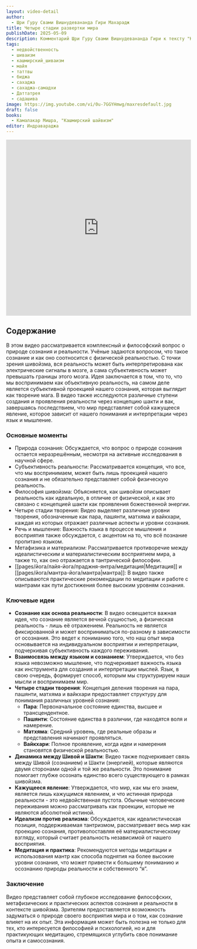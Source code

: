 ```yaml
---
layout: video-detail
author:
  - Шри Гуру Свами Вишнудевананда Гири Махарадж
title: Четыре стадии развертки мира
publishDate: 2025-05-09
description: Комментарий Шри Гуру Свами Вишнудевананда Гири к тексту "Кашмирский шайвизм", Камалакар Мишра.
tags:
  - недвойственность
  - шиваизм
  - кашмирский_шиваизм
  - майя
  - таттвы
  - биджа
  - сахаджа
  - сахаджа-самадхи
  - Даттатрея
  - садашива
image: https://img.youtube.com/vi/0u-7GGYHmwg/maxresdefault.jpg
draft: false
books:
  - Камалакар Мишра, "Кашмирский шайвизм"
editor: Индравараджа
---
```


<iframe width="100%" height="480px" src="https://www.youtube.com/embed/0u-7GGYHmwg" title="YouTube video player" frameborder="0" allow="accelerometer; autoplay; clipboard-write; encrypted-media; gyroscope; picture-in-picture; web-share" referrerpolicy="strict-origin-when-cross-origin" allowfullscreen></iframe>

## Содержание
В этом видео рассматривается комплексный и философский вопрос о природе сознания и реальности. Учёные задаются вопросом, что такое сознание и как оно соотносится с физической реальностью. С точки зрения шивойзма, вся реальность может быть интерпретирована как электрические сигналы в мозге, а сама субъективность может превышать границы этого мозга. Идея заключается в том, что то, что мы воспринимаем как объективную реальность, на самом деле является субъективной проекцией нашего сознания, которая выглядит как творение мага. В видео также исследуются различные ступени создания и проявления реальности через концепцию шакти и вак, завершаясь последствием, что мир представляет собой кажущееся явление, которое зависит от нашего понимания и интерпретации через язык и мышление.

### Основные моменты
- Природа сознания: Обсуждается, что вопрос о природе сознания остается неразрешённым, несмотря на активные исследования в научной сфере.
- Субъективность реальности: Рассматривается концепция, что все, что мы воспринимаем, может быть лишь проекцией нашего сознания и не обязательно представляет собой физическую реальность.
- Философия шивойзма: Объясняется, как шивойзм описывает реальность как идеальную, в отличие от физической, и как это связано с концепцией шакти как проявления божественной энергии.
- Четыре стадии творения: Видео выделяет различные уровни творения, обозначенные как пара, пашянти, матхяма и вайкхари, каждая из которых отражает различные аспекты и уровни сознания.
- Речь и мышление: Важность языка в процессе мышления и восприятия также обсуждается, с акцентом на то, что всё познание пропитано языком.
- Метафизика и материализм: Рассматривается противоречие между идеалистическим и материалистическим восприятием мира, а также то, как оно отражается в тантрической философии.
- [[pages/йога/лайя-йога/праджня-янтра/медитация|Медитация]] и [[pages/йога/мантра-йога/мантра|мантра]]: В видео также описываются практические рекомендации по медитации и работе с мантрами как пути достижения более высоким уровням сознания.

### Ключевые идеи
- **Сознание как основа реальности**: В видео освещается важная идея, что сознание является вечной сущностью, а физическая реальность - лишь её отражением. Реальность не является фиксированной и может восприниматься по-разному в зависимости от осознания. Это ведет к пониманию того, что наш опыт мира основывается на индивидуальном восприятии и интерпретации, подчеркивая субъективность каждого переживания.
- **Взаимосвязь между языком и сознанием**: Утверждается, что без языка невозможно мышление, что подчеркивает важность языка как инструмента для создания и интерпретации мыслей. Язык, в свою очередь, формирует способ, которым мы структурируем наши мысли и воспринимаем мир.
- **Четыре стадии творения**: Концепция деления творения на пара, пашянти, матхяма и вайкхари предоставляет структуру для понимания различных уровней сознания:
    - **Пара**: Первоначальное состояние единства, высшее и трансцендентное.
    - **Пашянти**: Состояние единства в различии, где находятся воля и намерение.
    - **Матхяма**: Средний уровень, где реальные образы и представления начинают проявляться.
    - **Вайкхари**: Полное проявление, когда идеи и намерения становятся физической реальностью.
- **Динамика между Шивой и Шакти**: Видео также подчеркивает связь между Шивой (сознанием) и Шакти (энергией), которые являются двумя сторонами одной и той же реальности. Это понимание помогает глубже осознать единство всего существующего в рамках шивойзма.
- **Кажущееся явление**: Утверждается, что мир, как мы его знаем, является лишь кажущимся явлением, и что истинная природа реальности - это недвойственная пустота. Обычные человеческие переживания можно рассматривать как проекции, которые не являются абсолютной истиной.
- **Идеализм против реализма**: Обсуждается, как идеалистическая позиция, поддерживаемая тантризмом, рассматривает весь мир как проекцию сознания, противопоставляя её материалистическому взгляду, который считает реальность независимой от нашего восприятия.
- **Медитация и практика**: Рекомендуются методы медитации и использования мантр как способа поднятия на более высокие уровни сознания, что может привести к большему пониманию и осознанию природы реальности и собственного “я”.

### Заключение
Видео представляет собой глубокое исследование философских, метафизических и практических аспектов сознания и реальности в контексте шивойзма. Зрителям предоставляется возможность задуматься о природе своего восприятия мира и о том, как сознание влияет на их опыт. Эта информация может быть полезна не только для тех, кто интересуется философией и психологией, но и для практикующих медитацию, стремящихся углубить свое понимание опыта и самосознания.